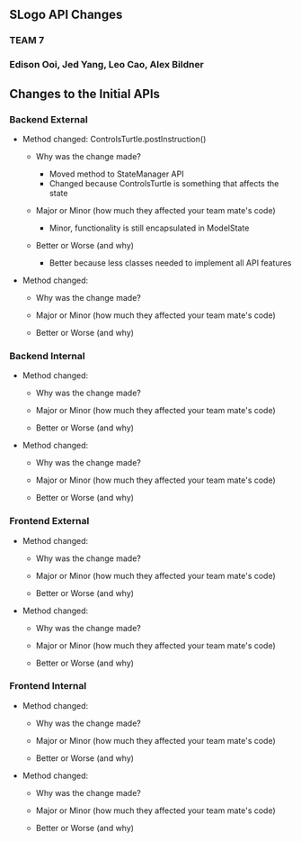 ## SLogo API Changes
### TEAM 7
### Edison Ooi, Jed Yang, Leo Cao, Alex Bildner


## Changes to the Initial APIs

### Backend External

* Method changed: ControlsTurtle.postInstruction()

    * Why was the change made?
      * Moved method to StateManager API
      * Changed because ControlsTurtle is something that affects the state

    * Major or Minor (how much they affected your team mate's code)
      * Minor, functionality is still encapsulated in ModelState

    * Better or Worse (and why)
      * Better because less classes needed to implement all API features


* Method changed:

    * Why was the change made?

    * Major or Minor (how much they affected your team mate's code)

    * Better or Worse (and why)


### Backend Internal

* Method changed:

    * Why was the change made?

    * Major or Minor (how much they affected your team mate's code)

    * Better or Worse (and why)


* Method changed:

    * Why was the change made?

    * Major or Minor (how much they affected your team mate's code)

    * Better or Worse (and why)


### Frontend External

* Method changed:

    * Why was the change made?

    * Major or Minor (how much they affected your team mate's code)

    * Better or Worse (and why)


* Method changed:

    * Why was the change made?

    * Major or Minor (how much they affected your team mate's code)

    * Better or Worse (and why)


### Frontend Internal

* Method changed:

    * Why was the change made?

    * Major or Minor (how much they affected your team mate's code)

    * Better or Worse (and why)


* Method changed:

    * Why was the change made?

    * Major or Minor (how much they affected your team mate's code)

    * Better or Worse (and why)

